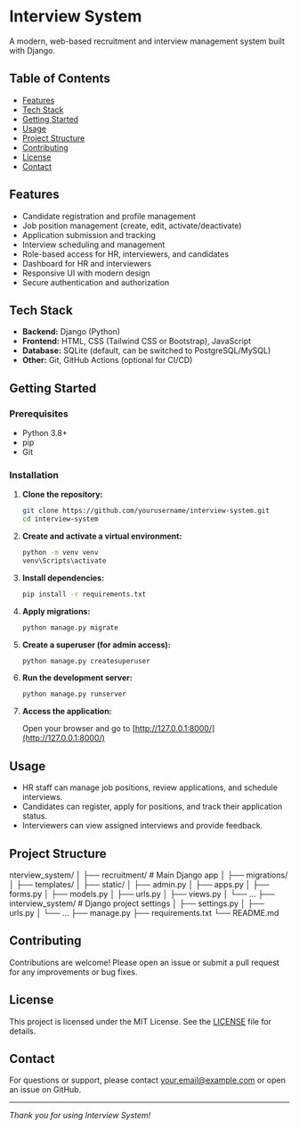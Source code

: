 # Interview System

A modern, web-based recruitment and interview management system built with Django.

## Table of Contents

- [Features](#features)
- [Tech Stack](#tech-stack)
- [Getting Started](#getting-started)
- [Usage](#usage)
- [Project Structure](#project-structure)
- [Contributing](#contributing)
- [License](#license)
- [Contact](#contact)

## Features

- Candidate registration and profile management
- Job position management (create, edit, activate/deactivate)
- Application submission and tracking
- Interview scheduling and management
- Role-based access for HR, interviewers, and candidates
- Dashboard for HR and interviewers
- Responsive UI with modern design
- Secure authentication and authorization

## Tech Stack

- **Backend:** Django (Python)
- **Frontend:** HTML, CSS (Tailwind CSS or Bootstrap), JavaScript
- **Database:** SQLite (default, can be switched to PostgreSQL/MySQL)
- **Other:** Git, GitHub Actions (optional for CI/CD)

## Getting Started

### Prerequisites

- Python 3.8+
- pip
- Git

### Installation

1. **Clone the repository:**

    ```bash
    git clone https://github.com/yourusername/interview-system.git
    cd interview-system
    ```

2. **Create and activate a virtual environment:**

    ```bash
    python -m venv venv
    venv\Scripts\activate
    ```

3. **Install dependencies:**

    ```bash
    pip install -r requirements.txt
    ```

4. **Apply migrations:**

    ```bash
    python manage.py migrate
    ```

5. **Create a superuser (for admin access):**

    ```bash
    python manage.py createsuperuser
    ```

6. **Run the development server:**

    ```bash
    python manage.py runserver
    ```

7. **Access the application:**

    Open your browser and go to [http://127.0.0.1:8000/](http://127.0.0.1:8000/)

## Usage

- HR staff can manage job positions, review applications, and schedule interviews.
- Candidates can register, apply for positions, and track their application status.
- Interviewers can view assigned interviews and provide feedback.

## Project Structure
nterview_system/
│
├── recruitment/           # Main Django app
│   ├── migrations/
│   ├── templates/
│   ├── static/
│   ├── admin.py
│   ├── apps.py
│   ├── forms.py
│   ├── models.py
│   ├── urls.py
│   ├── views.py
│   └── ...
├── interview_system/      # Django project settings
│   ├── settings.py
│   ├── urls.py
│   └── ...
├── manage.py
├── requirements.txt
└── README.md


## Contributing

Contributions are welcome! Please open an issue or submit a pull request for any improvements or bug fixes.

## License

This project is licensed under the MIT License. See the [LICENSE](LICENSE) file for details.

## Contact

For questions or support, please contact [your.email@example.com](mailto:your.email@example.com) or open an issue on GitHub.

---

*Thank you for using Interview System!*